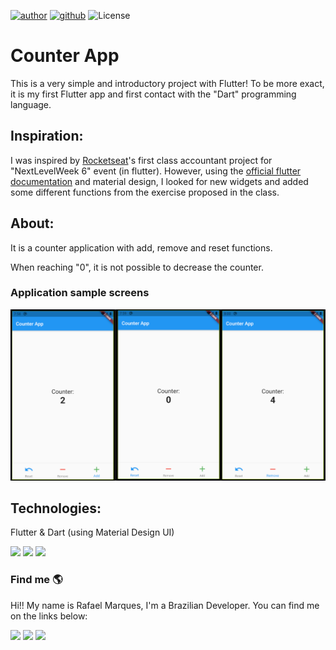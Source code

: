
[![author](https://img.shields.io/badge/Author-Rafael_Marques-blue.svg)](https://www.linkedin.com/in/rafamarquesrmb/) [![github](https://img.shields.io/badge/Github-rafamarquesrmb-ligh.svg)](https://github.com/rafamarquesrmb/) ![License](https://img.shields.io/badge/License-MIT-ligh.svg)

  

# Counter App

  

This is a very simple and introductory project with Flutter! To be more exact, it is my first Flutter app and first contact with the "Dart" programming language.

  
  

## Inspiration:

  

I was inspired by [Rocketseat](https://rocketseat.com.br/)'s first class accountant project for "NextLevelWeek 6" event (in flutter). However, using the [official flutter documentation](https://flutter.dev/docs) and material design, I looked for new widgets and added some different functions from the exercise proposed in the class.

  

## About:

It is a counter application with add, remove and reset functions.

  

When reaching "0", it is not possible to decrease the counter.

### Application sample screens
![Application sample screens](https://raw.githubusercontent.com/rafamarquesrmb/flutter_counter_app/main/sample.png)
  

## Technologies:

Flutter & Dart (using Material Design UI)

<img src="https://img.shields.io/badge/Flutter-02569B?style=for-the-badge&logo=flutter&logoColor=white" /> <img src="https://img.shields.io/badge/Dart-0175C2?style=for-the-badge&logo=dart&logoColor=white" /> <img src="https://img.shields.io/badge/Material--UI-0081CB?style=for-the-badge&logo=material-ui&logoColor=white"/>

  

### Find me 🌎

Hi!! My name is Rafael Marques, I'm a Brazilian Developer. You can find me on the links below:

  

[<img src="https://img.shields.io/badge/linkedin-%230077B5.svg?&style=for-the-badge&logo=linkedin&logoColor=white" />](https://www.linkedin.com/in/rafamarquesrmb/) [<img src = "https://img.shields.io/badge/instagram-%23E4405F.svg?&style=for-the-badge&logo=instagram&logoColor=white">](https://www.instagram.com/rafamarquesrmb/) [<img src="https://img.shields.io/badge/GitHub-100000?style=for-the-badge&logo=github&logoColor=white" />](https://github.com/rafamarquesrmb)
